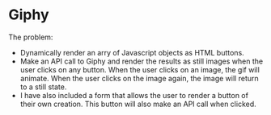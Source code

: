 # Giphy

The problem: 

- Dynamically render an arry of Javascript objects as HTML buttons. 
- Make an API call to Giphy and render the results as still images when the user clicks on any button. When the user clicks on an image, the gif will animate. When the user clicks on the image again, the image will return to a still state. 
- I have also included a form that allows the user to render a button of their own creation. This button will also make an API call when clicked.

